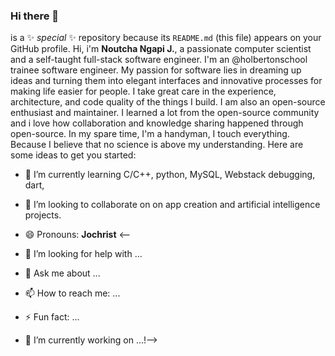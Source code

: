 ### Hi there 👋

 is a ✨ _special_ ✨ repository because its `README.md` (this file) appears on your GitHub profile.
Hi, i'm **Noutcha Ngapi J.**, a passionate computer scientist and a self-taught full-stack software engineer. I'm an @holbertonschool trainee software engineer. My passion for software lies in dreaming up ideas and turning them into elegant interfaces and innovative processes for making life easier for people. I take great care in the experience, architecture, and code quality of the things I build. I am also an open-source enthusiast and maintainer. I learned a lot from the open-source community and i love how collaboration and knowledge sharing happened through open-source. In my spare time, I'm a handyman, I touch everything. Because I believe that no science is above my understanding.
Here are some ideas to get you started:

- 🌱 I’m currently learning C/C++, python, MySQL, Webstack debugging, dart,
- 👯 I’m looking to collaborate on on app creation and artificial intelligence projects.
- 😄 Pronouns: **Jochrist**
<--
- 🤔 I’m looking for help with ...
- 💬 Ask me about ...
- 📫 How to reach me: ...
- ⚡ Fun fact: ...

- 🔭 I’m currently working on ...!-->
